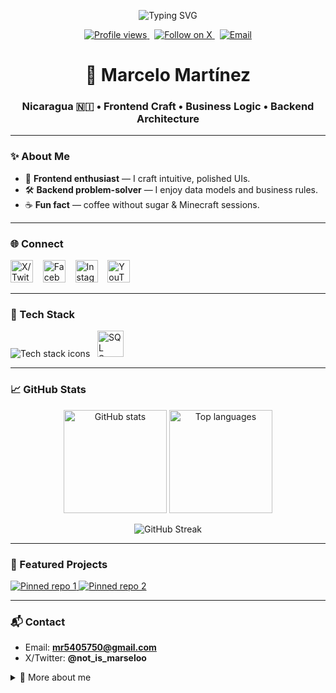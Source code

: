<!--
  Marcelo's GitHub Profile – polished & visual
  Tip: Use "Preview" in GitHub to see it live.
-->

<!-- Hero with animated tagline -->
<p align="center">
  <img src="https://readme-typing-svg.demolab.com?font=Inter&weight=600&size=28&pause=1200&center=true&vCenter=true&random=false&width=720&lines=Hi%2C+I'm+Marcelo+%F0%9F%91%8B;Information+Systems+Engineering+Student;Frontend+%E2%80%A2+Backend+%E2%80%A2+Database+Logic;I+build+useful+%2B+beautiful+products" alt="Typing SVG" />
</p>

<p align="center">
  <a href="https://komarev.com/ghpvc/?username=marcelomartinez7">
    <img src="https://komarev.com/ghpvc/?username=marcelomartinez7&label=Profile%20views&color=0e75b6&style=flat" alt="Profile views" />
  </a>
  &nbsp;
  <a href="https://twitter.com/not_is_marseloo" target="_blank">
    <img src="https://img.shields.io/twitter/follow/not_is_marseloo?logo=twitter&style=flat&label=Follow%20on%20X" alt="Follow on X" />
  </a>
  &nbsp;
  <a href="mailto:mr5405750@gmail.com">
    <img src="https://img.shields.io/badge/Email-mr5405750%40gmail.com-0A66C2?logo=gmail&logoColor=white" alt="Email" />
  </a>
</p>

<h1 align="center">🚀 Marcelo Martínez</h1>
<h3 align="center">Nicaragua 🇳🇮 • Frontend Craft • Business Logic • Backend Architecture</h3>

---

### ✨ About Me
- 🎨 **Frontend enthusiast** — I craft intuitive, polished UIs.  
- 🛠 **Backend problem-solver** — I enjoy data models and business rules.  
- ☕ **Fun fact** — coffee without sugar & Minecraft sessions.  

---

### 🌐 Connect
<p align="left">
  <a href="https://twitter.com/not_is_marseloo" target="_blank"><img src="https://skillicons.dev/icons?i=twitter" height="36" alt="X/Twitter" /></a>
  &nbsp;&nbsp;
  <a href="https://fb.com/marcelo%20martinez%20rocha" target="_blank"><img src="https://skillicons.dev/icons?i=facebook" height="36" alt="Facebook" /></a>
  &nbsp;&nbsp;
  <a href="https://instagram.com/marcelo_m4rtinezzzz" target="_blank"><img src="https://skillicons.dev/icons?i=instagram" height="36" alt="Instagram" /></a>
  &nbsp;&nbsp;
  <a href="https://www.youtube.com/c/marcelo%20enrique%20martinez%20rocha" target="_blank"><img src="https://skillicons.dev/icons?i=youtube" height="36" alt="YouTube" /></a>
</p>

---

### 🧰 Tech Stack
<p>
  <img src="https://skillicons.dev/icons?i=js,react,reactnative,nodejs,java,git,figma,firebase,gcp,mysql" alt="Tech stack icons" />
  &nbsp;
  <img src="https://www.svgrepo.com/show/303229/microsoft-sql-server-logo.svg" alt="SQL Server" height="42" />
</p>

---

### 📈 GitHub Stats
<p align="center">
  <img src="https://github-readme-stats.vercel.app/api?username=marcelomartinez7&show_icons=true&theme=radical&hide_border=true" height="165" alt="GitHub stats" />
  <img src="https://github-readme-stats.vercel.app/api/top-langs?username=marcelomartinez7&layout=compact&langs_count=8&theme=radical&hide_border=true" height="165" alt="Top languages" />
</p>
<p align="center">
  <img src="https://github-readme-streak-stats.herokuapp.com?user=marcelomartinez7&theme=radical&hide_border=true" alt="GitHub Streak" />
</p>

<!-- Optional: Activity graph (uncomment if you like it) -->
<!--
<p align="center">
  <img src="https://github-readme-activity-graph.vercel.app/graph?username=marcelomartinez7&theme=tokyo-night&hide_border=true" alt="Contribution graph" />
</p>
-->

---

### 🔭 Featured Projects
<!-- Replace <repo-name> with your repositories -->
<p align="left">
  <a href="https://github.com/marcelomartinez7/<repo-name>">
    <img src="https://github-readme-stats.vercel.app/api/pin/?username=marcelomartinez7&repo=<repo-name>&theme=radical&hide_border=true" alt="Pinned repo 1" />
  </a>
  <a href="https://github.com/marcelomartinez7/<repo-name>">
    <img src="https://github-readme-stats.vercel.app/api/pin/?username=marcelomartinez7&repo=<repo-name>&theme=radical&hide_border=true" alt="Pinned repo 2" />
  </a>
</p>

---

### 📬 Contact
- Email: **mr5405750@gmail.com**  
- X/Twitter: **@not_is_marseloo**

<details>
  <summary>🧩 More about me</summary>
  <br />
  <ul>
    <li>🌱 Currently learning: advanced React patterns & Node performance.</li>
    <li>🤝 Open to: frontend freelancing, API design, and database optimization.</li>
    <li>🎯 Goal: ship accessible, fast, and maintainable products.</li>
  </ul>
</details>
